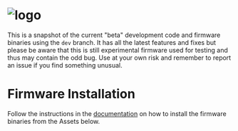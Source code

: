 # ![logo](https://github.com/proddy/EMS-ESP/blob/main/media/EMS-ESP_logo_dark.png)

This is a snapshot of the current "beta" development code and firmware binaries using the `dev` branch. It has all the latest features and fixes but please be aware that this is still experimental firmware used for testing and thus may contain the odd bug. Use at your own risk and remember to report an issue if you find something unusual.

# Firmware Installation

Follow the instructions in the [documentation](https://emsesp.github.io/docs) on how to install the firmware binaries from the Assets below.

